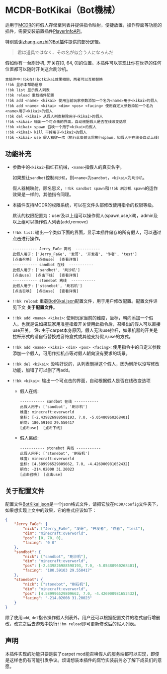 # MCDR-BotKikai（Bot機械）

适用于[MCDR](https://github.com/Fallen-Breath/MCDReforged)的将假人存储至列表并提供指令映射，便捷放置，操作界面等功能的插件，需要安装前置插件[PlayerInfoAPI](https://github.com/TISUnion/PlayerInfoAPI)。

特别感谢[zhang-anzhi](https://github.com/zhang-anzhi)的[Bot](https://github.com/zhang-anzhi/MCDReforgedPlugins/tree/master/Bot)插件提供的部分逻辑。

> 君は道具ではなく、その名が似合う人になろんだ

假如你有一台刷沙机, 开关在[0, 64, 0]的位置。本插件可以实现让你在世界的任何位置都可以随时开关这台刷沙机。

```MCDR
本插件中!!bk与!!botkikai效果相同，两者可以互相替换
!!bk 显示本帮助信息
!!bk list 显示假人列表
!!bk reload 重载插件配置
!!bk add <name> <kikai> 使用当前玩家参数添加一个名为<name>用于<kikai>的假人
!!bk add <name> <kikai> <dim> <pos> <facing> 使用自定义参数添加一个名为<name>用于<kikai>的假人
!!bk del <kikai> 从假人列表移除用于<kikai>的假人
!!bk <kikai> 输出一个可点击的界面，自动根据假人是否在线改变选项
!!bk <kikai> spawn 召唤一个用于<kikai>的假人
!!bk <kikai> kill 干掉用于<kikai>的假人
!!bk <kikai> use 假人右键一次（执行此条前无需执行spawn，如假人不在线会自动上线）
```

## 功能补充
* 参数中的`<kikai>`指红石机械，`<name>`指假人的真实名字。

    如果想让`sandbot`控制`刷沙机`，则`<name>`为`sandbot`，`<kikai>`为`刷沙机`。

    假人器械映射，顾名思义，`!!bk sandbot spawn`和`!!bk 刷沙机 spawn`的运作效果是一样的，其他指令同理。
    
* 本插件支持MCDR的权限系统，可以在文件头部修改使用指令的权限等级。

    默认的权限配置为：user及以上组可以操作假人(spawn,use,kill)，admin及以上组可以操作假人列表(add,remove)

* `!!bk list`: 输出一个类似下面的界面，显示本插件储存的所有假人，可以通过点击进行操作。
  ```MCDR
  ----------- Jerry_FaGe 离线  -----------
  此假人用于: ['Jerry_FaGe', '发哥', '开发者', '作者', 'test']
  [点击召唤]  [点击use]  [查看详情]
  ----------- sandbot 在线  -----------
  此假人用于: ['sandbot', '刷沙机']
  [点击use]  [点击下线]  [查看详情]
  ----------- stonebot 离线  -----------
  此假人用于: ['stonebot', '刷石机']
  [点击召唤]  [点击use]  [查看详情]
  ```
* `!!bk reload`: 重载[BotKikai.json](https://github.com/Jerry-FaGe/MCDR-BotKikai/blob/master/BotKikai.json)配置文件，用于用户修改配置。配置文件详见下文 **关于配置文件**。
* `!!bk add <name> <kikai>`: 使用玩家当前的维度，坐标，朝向添加一个假人。也就是说如果玩家用准星指着开关使用此指令后，召唤出的假人可以直接use开关。
    **注:** 由于carpet本身原因，假人无法use拉杆，如果机器的开关是拉杆形式的请自行替换成音符盒式或其他支持假人use的方式。
* `!!bk add <name> <kikai> <dim> <pos> <facing>`: 使用指令中的自定义参数添加一个假人，可用作挂机点等对假人朝向没有要求的场景。
* `!!bk del <kikai>`: 没啥好说的，从列表删掉这个假人，因为懒所以没写修改功能，加错了可以删了再add。
* `!!bk <kikai>`: 输出一个可点击的界面，自动根据假人是否在线改变选项
  * 假人在线:
    ```
    ----------- sandbot 在线 -----------
    此假人用于: ['sandbot', '刷沙机']
    维度: minecraft:overworld
    坐标: [-2.439826988598193, 7.0, -5.05480960268401]
    朝向: 180.59103 29.550417
    [点击use]  [点击下线]
    ```
  * 假人离线:
    ```
    ----------- stonebot 离线 -----------
    此假人用于: ['stonebot', '刷石机']
    维度: minecraft:overworld
    坐标: [4.589996529809662, 7.0, -4.426900981652432]
    朝向: -214.02008 31.20023
    [点击召唤]  [点击use]
    ```

## 关于配置文件

配置文件[BotKikai.json](https://github.com/Jerry-FaGe/MCDR-BotKikai/blob/master/BotKikai.json)是一个json格式文件，请把它放在`MCDR/config`文件夹下，如果想实现上文中的效果，它的格式应该如下：
```JSON
{
    "Jerry_FaGe": {
        "nick": ["Jerry_FaGe", "发哥", "开发者", "作者", "test"],
        "dim": "minecraft:overworld",
        "pos": [0, 70, 0],
        "facing": "0 0"
    },
    "sandbot": {
        "nick": ["sandbot", "刷沙机"],
        "dim": "minecraft:overworld",
        "pos": [-2.439826988598193, 7.0, -5.05480960268401],
        "facing": "180.59103 29.550417"
    },
    "stonebot": {
        "nick": ["stonebot", "刷石机"],
        "dim": "minecraft:overworld",
        "pos": [4.589996529809662, 7.0, -4.426900981652432],
        "facing": "-214.02008 31.20023"
    }
}
```
除了使用`add`, `del`指令操作假人列表外，用户还可以根据配置文件的格式自行增删改，改完之后去游戏中执行`!!bm reload`即可更新修改后的假人列表。

## 声明

本插件实现的功能只要是装了carpet mod能召唤假人的服务端都可以实现，即便是这样也仍有可能引发争议。烦请想装本插件的腐竹实装前务必了解下成员们的意愿。